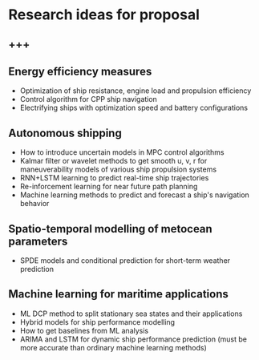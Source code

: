 # Research ideas for proposal

+++
----

## Energy efficiency measures
* Optimization of ship resistance, engine load and propulsion efficiency
* Control algorithm for CPP ship navigation
* Electrifying ships with optimization speed and battery configurations



## Autonomous shipping
* How to introduce uncertain models in MPC control algorithms
* Kalmar filter or wavelet methods to get smooth u, v, r for maneuverability models of various ship propulsion systems
* RNN+LSTM learning to predict real-time ship trajectories
* Re-inforcement learning for near future path planning
* Machine learning methods to predict and forecast a ship's navigation behavior



## Spatio-temporal modelling of metocean parameters
* SPDE models and conditional prediction for short-term weather prediction


## Machine learning for maritime applications
* ML DCP method to split stationary sea states and their applications
* Hybrid models for ship performance modelling
* How to get baselines from ML analysis
* ARIMA and LSTM for dynamic ship performance prediction (must be more accurate than ordinary machine learning methods)
